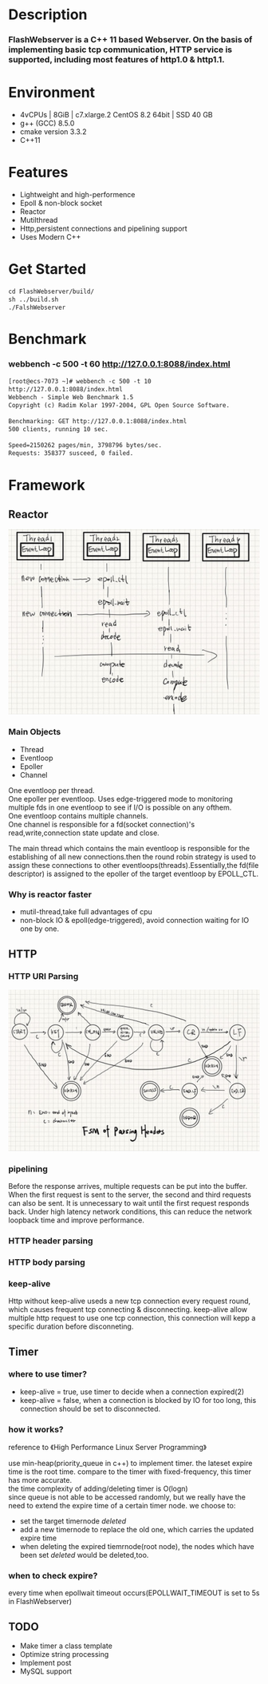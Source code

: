 # Description
### FlashWebserver is a C++ 11 based Webserver. On the basis of implementing basic tcp communication, HTTP service is supported, including most features of http1.0 & http1.1. 
# Environment
- 4vCPUs | 8GiB | c7.xlarge.2 CentOS 8.2 64bit | SSD 40 GB
- g++ (GCC) 8.5.0
- cmake version 3.3.2
- C++11
# Features
- Lightweight and high-performence
- Epoll & non-block socket
- Reactor
- Mutilthread
- Http,persistent connections and pipelining support
- Uses Modern C++
# Get Started
```
cd FlashWebserver/build/
sh ../build.sh
./FalshWebserver
```
# Benchmark
### webbench -c 500 -t 60 http://127.0.0.1:8088/index.html
```
[root@ecs-7073 ~]# webbench -c 500 -t 10 http://127.0.0.1:8088/index.html
Webbench - Simple Web Benchmark 1.5
Copyright (c) Radim Kolar 1997-2004, GPL Open Source Software.

Benchmarking: GET http://127.0.0.1:8088/index.html
500 clients, running 10 sec.

Speed=2150262 pages/min, 3798796 bytes/sec.
Requests: 358377 susceed, 0 failed.
```
# Framework
## Reactor
![http header parse](./pics/reactor.jpg)
### Main Objects
- Thread
- Eventloop
- Epoller
- Channel  

One eventloop per thread.\
One epoller per eventloop. Uses edge-triggered mode to monitoring multiple fds in one eventloop to see if I/O is possible on any ofthem.\
One eventloop contains multiple channels.\
One channel is responsible for a fd(socket connection)'s read,write,connection state update and close.  
  
The main thread which contains the main eventloop is responsible for the establishing of all new connections.then the round robin strategy is used to assign these connections to other eventloops(threads).Essentially,the fd(file descriptor) is assigned to the epoller of the target eventloop by EPOLL_CTL.

### Why is reactor faster
- mutil-thread,take full advantages of cpu
- non-block IO & epoll(edge-triggered), avoid connection waiting for IO one by one.


## HTTP
### HTTP URI Parsing
![http header parse](./pics/http_header_parse.jpg)
### pipelining
Before the response arrives, multiple requests can be put into the buffer. When the first request is sent to the server, the second and third requests can also be sent. It is unnecessary to wait until the first request responds back. Under high latency network conditions, this can reduce the network loopback time and improve performance.
### HTTP header parsing
### HTTP body parsing
### keep-alive
Http without keep-alive useds a new tcp connection every request round, which causes frequent tcp connecting & disconnecting. keep-alive allow multiple http request to use one tcp connection, this connection will kepp a specific duration before disconneting.

## Timer
### where to use timer?
- keep-alive = true, use timer to decide when a connection expired(2)
- keep-alive = false, when a connection is blocked by IO for too long, this connection should be set to disconnected.
### how it works?
reference to 《High Performance Linux Server Programming》  

use min-heap(priority_queue in c++) to implement timer. the lateset expire time is the root time. compare to the timer with fixed-frequency, this timer has more accurate.  
the time complexity of adding/deleting timer is O(logn)  
since queue is not able to be accessed randomly, but we really have the need to extend the expire time of a certain timer node. we choose to:  
- set the target timernode *deleted*
- add a new timernode to replace the old one, which carries the updated expire time
- when deleting the expired tiemrnode(root node), the nodes which have been set *deleted* would be deleted,too.
### when to check expire?
every time when epollwait timeout occurs(EPOLLWAIT_TIMEOUT is set to 5s in FlashWebserver)
## TODO
- Make timer a class template
- Optimize string processing
- Implement post
- MySQL support